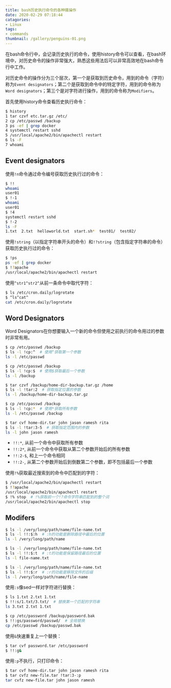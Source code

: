 ```yaml
---
title: bash历史执行命令的各种骚操作
date: 2020-02-29 07:18:44
catagories:
- Linux
tags:
- commands
thumbnail: /gallery/penguins-01.png
---
```


在bash命令行中，会记录历史执行的命令，使用history命令可以查看，在bash环境中，对历史命令的操作非常强大，熟悉这些用法后可以非常高效地在bash命令行中工作。

对历史命令的操作分为三个层次，第一个是获取到历史命令，用到的命令（字符）称为`Event designators`；第二个是获取到命令中的特定字符，用到的命令称为`Word designators`；第三个是对字符进行操作，用到的命令称为`Modifiers`。

首先使用history命令查看历史执行命令：
```sh
$ history
1 tar czvf etc.tar.gz /etc/
2 cp /etc/passwd /backup
3 ps -ef | grep docker
4 systemctl restart sshd
5 /usr/local/apache2/bin/apachectl restart
6 ls -F
7 whoami
```

## Event designators

使用`!n`命令通过命令编号获取历史执行过的命令：
```sh
$ !!
whoami
user01
$ !-1
whoami
user01
$ !4
systemctl restart sshd
$ !-2
ls -F
1.txt  2.txt  helloworld.txt  start.sh*  test01/  test02/
```

使用`!string`（以指定字符串开头的命令）和`!?string`（包含指定字符串的命令）获取历史执行过的命令：
```sh
$ !ps
ps -ef | grep docker
$ !?apache
/usr/local/apache2/bin/apachectl restart
```

使用`^str1^str2^`从前一条命令中取代字符：
```sh
$ ls /etc/cron.daily/logrotate
$ ^ls^cat^
cat /etc/cron.daily/logrotate
```

## Word Designators

Word Designators在你想要输入一个新的命令但使用之前执行的命令用过的参数时非常有用。

```sh
$ cp /etc/passwd /backup
$ ls -l !cp:^  # 使用^获取第一个参数
ls -l /etc/passwd

$ cp /etc/passwd /backup
$ ls -l !cp:$  # 使用$获取最后一个参数
ls -l /backup

$ tar czvf /backup/home-dir-backup.tar.gz /home
$ ls -l !tar:2  # 获取指定位置的参数
ls -l /backup/home-dir-backup.tar.gz

$ cp /etc/passwd /backup
$ ls -l !cp:*  # 使用*获取所有参数
ls -l /etc/passwd /backup

$ tar cvf home-dir.tar john jason ramesh rita
$ ls -l !tar:3-5  # 获取指定范围内的参数
ls -l john jason ramesh
```

+ `!!:*`, 从前一个命令中获取所有参数
+ `!!:2*`, 从前一个命令中获取从第二个参数开始后的所有参数
+ `!!:2-$`, 和上一个命令相同
+ `!!:2-`, 从第二个参数开始后到倒数第二个参数，即不包括最后一个参数

使用`!%`获取最近搜索到的命令中匹配到的字符：
```sh
$ /usr/local/apache2/bin/apachectl restart
$ !?apache
/usr/local/apache2/bin/apachectl restart
$ !% stop  # !%获取前一个!?命令字符串匹配到的整个词
/usr/local/apache2/bin/apachectl stop
```

## Modifers

```sh
$ ls -l /very/long/path/name/file-name.txt
$ ls -l !!:$:h  # :h的功能是删除路径中最后的位置
ls -l /very/long/path/name

$ ls -l /very/long/path/name/file-name.txt
$ ls -l !!:$:t  # :t的功能是保留路径最后的位置
ls -l file-name.txt

$ ls -l /very/long/path/name/file-name.txt
$ ls -l !!:$:r  # :r的功能是移除文件的后缀
ls -l /very/long/path/name/file-name
```

使用`:s`像sed一样对字符进行替换：
```sh
$ ls 1.txt 2.txt 1.txt
$ !!:s/1.txt/3.txt/  # 替换第一个匹配的字符串
ls 3.txt 2.txt 1.txt

$ cp /etc/password /backup/password.bak
$ !!:gs/password/passwd/  # 全局替换
cp /etc/passwd /backup/passwd.bak
```

使用`&`快速重复上一个替换：
```sh
$ tar cvf password.tar /etc/password
$ !!:g&
```

使用`:p`不执行，只打印命令：
```sh
$ tar cvf home-dir.tar john jason ramesh rita
$ tar cvfz new-file.tar !tar:3-:p
tar cvfz new-file.tar john jason ramesh
```

